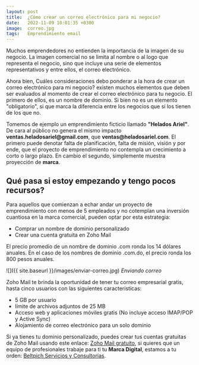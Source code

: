 ```yaml
---
layout: post
title:  ¿Cómo crear un correo electrónico para mi negocio?
date:   2022-11-09 10:01:35 +0300
image:  correo.jpg
tags:   Emprendimiento email
---
```

Muchos emprendedores no entienden la importancia de la imagen de su negocio. La imagen comercial no se limita al nombre o al logo que representa el negocio, sino que incluye una serie de elementos representativos y entre ellos, el correo electrónico.

Ahora bien, Cuáles consideraciones debo ponderar a la hora de crear un correo electrónico para mi negocio? existen muchos elementos que deben ser evaluados al momento de crear el correo electrónico para tu negocio. El primero de ellos, es un nombre de dominio. Si bien no es un elemento "obligatorio", si que marca la diferencia entre los negocios que sí los tienen de los que no.

Tomemos de ejemplo un emprendimiento ficticio llamado __"Helados Ariel"__. De cara al público no genera el mismo impacto __ventas.heladosariel@gmail.com__, que __ventas@heladosariel.com__. El primero puede denotar falta de planificación, falta de misión, visión y por ende, que el proyecto de emprendimiento no contempla un crecimiento a corto o largo plazo. En cambio el segundo, simplemente muestra proyección de __marca__.

## Qué pasa si estoy empezando y tengo pocos recursos?

Para aquellos que comienzan a echar andar un proyecto de emprendimiento con menos de 5 empleados y no cotemplan una inversión cuantiosa en la marca comercial, pueden optar por esta estrategia: 

* Comprar un nombre de dominio personalizado
* Crear una cuenta gratuita en Zoho Mail

El precio promedio de un nombre de dominio .com ronda los 14 dólares anuales. En el caso de los nombres de dominio .com.do, el precio ronda los 800 pesos anuales. 

![]({{ site.baseurl }}/images/enviar-correo.jpg)
*Enviando correo*

Zoho Mail te brinda la oportunidad de tener tu correo empresarial gratis, hasta cinco usuarios con las siguientes caracteristicas:

* 5 GB por usuario
* límite de archivos adjuntos de 25 MB
* Acceso web y aplicaciones móviles gratis (No incluye acceso IMAP/POP y Active Sync)
* Alojamiento de correo electrónico para un solo dominio

Si ya tienes tu dominio personalizado, puedes crear tus cuentas gratuitas de Zoho Mail usando este enlace: [Zoho Mail gratuíto](https://mail.zoho.com/signup?type=org&plan=free), si quieres que un equipo de profesionales trabaje para ti tu __Marca Digital__, estamos a tu orden: [Beltpich Servicios y Consultorías](https://www.beltpich.com).